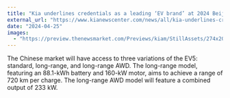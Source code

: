 ```yaml
---
title: "Kia underlines credentials as a leading ‘EV brand’ at 2024 Beijing International Automotive Exhibition"
external_url: "https://www.kianewscenter.com/news/all/kia-underlines-credentials-as-a-leading--ev-brand--at-2024-beijing-international-automotive-exhibiti/kia-underlines-credentials-as-a-leading--ev-brand--at-2024-beijing-international-automotive-exhibiti/s/c966b8df-e67b-4a94-8027-26ef8a6dfc94"
date: "2024-04-25"
images:
  - "https://preview.thenewsmarket.com/Previews/kiam/StillAssets/274x206/666631_v2.jpg"
---
```


The Chinese market will have access to three variations of the EV5: standard, long-range, and long-range AWD. The long-range model, featuring an 88.1-kWh battery and 160-kW motor, aims to achieve a range of 720 km per charge. The long-range AWD model will feature a combined output of 233 kW.